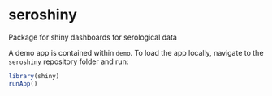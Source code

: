 # seroshiny
Package for shiny dashboards for serological data

A demo app is contained within `demo`. To load the app locally, navigate to the `seroshiny` repository folder and run:

``` r
library(shiny)
runApp()

```